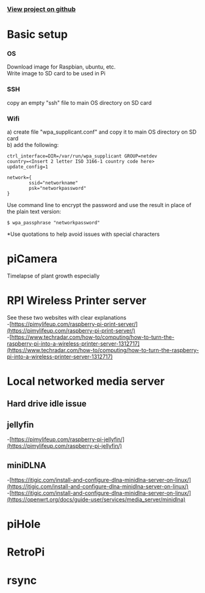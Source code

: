 ### [View project on github](https://github.com/rusac/rpi)  

# Basic setup

### OS
Download image for Raspbian, ubuntu, etc.  
Write image to SD card to be used in Pi

### SSH

copy an empty "ssh" file to main OS directory on SD card

### Wifi

a) create file "wpa_supplicant.conf" and copy it to main OS directory on SD card  
b) add the following:  
```
ctrl_interface=DIR=/var/run/wpa_supplicant GROUP=netdev  
country=<Insert 2 letter ISO 3166-1 country code here>  
update_config=1  

network={
        ssid="networkname"
        psk="networkpassword"
}
```
Use command line to encrypt the password and use the result in place of the plain text version:  
```
$ wpa_passphrase "networkpassword"  
```
*Use quotations to help avoid issues with special characters  

# piCamera
Timelapse of plant growth especially

# RPI Wireless Printer server
See these two websites with clear explanations  
-[https://pimylifeup.com/raspberry-pi-print-server/](https://pimylifeup.com/raspberry-pi-print-server/)  
-[https://www.techradar.com/how-to/computing/how-to-turn-the-raspberry-pi-into-a-wireless-printer-server-1312717](https://www.techradar.com/how-to/computing/how-to-turn-the-raspberry-pi-into-a-wireless-printer-server-1312717)

# Local networked media server
## Hard drive idle issue
## jellyfin
-[https://pimylifeup.com/raspberry-pi-jellyfin/](https://pimylifeup.com/raspberry-pi-jellyfin/)
## miniDLNA
-[https://itigic.com/install-and-configure-dlna-minidlna-server-on-linux/](https://itigic.com/install-and-configure-dlna-minidlna-server-on-linux/)  
-[https://itigic.com/install-and-configure-dlna-minidlna-server-on-linux/](https://openwrt.org/docs/guide-user/services/media_server/minidlna)

# piHole

# RetroPi

# rsync
